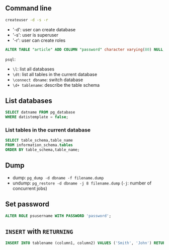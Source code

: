 ## Command line

```sh
createuser -d -s -r
```

- '-d': user can create database
- '-s': user is superuser
- '-r': user can create roles

```sql
ALTER TABLE "article" ADD COLUMN "password" character varying(80) NULL;
```

`psql`:

- `\l`: list all databases
- `\dt`: list all tables in the current database
- `\connect dbname`: switch database
- `\d+ tablename`: describe the table schema

## List databases

```sql
SELECT datname FROM pg_database
WHERE datistemplate = false;
```

### List tables in the current database

```sql
SELECT table_schema,table_name
FROM information_schema.tables
ORDER BY table_schema,table_name;
```

## Dump

- dump: `pg_dump -d dbname -f filename.dump`
- undump: `pg_restore -d dbname -j 8 filename.dump` (`-j`: number of concurrent jobs)

## Set password

```sql
ALTER ROLE psusername WITH PASSWORD 'password';
```

## `INSERT` with `RETURNING`

```sql
INSERT INTO tablename (column1, column2) VALUES ('Smith', 'John') RETURNING id;
```
